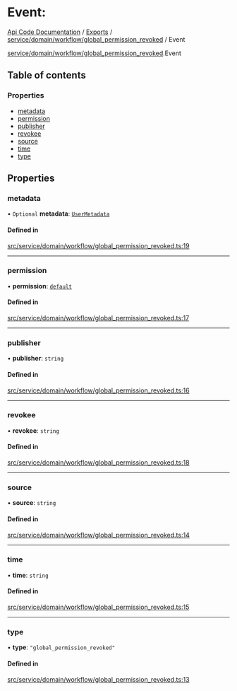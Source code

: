 # Event: 
 
[Api Code Documentation](../README.md) / [Exports](../modules.md) / [service/domain/workflow/global\_permission\_revoked](../modules/service_domain_workflow_global_permission_revoked.md) / Event

[service/domain/workflow/global\_permission\_revoked](../modules/service_domain_workflow_global_permission_revoked.md).Event

## Table of contents

### Properties

- [metadata](service_domain_workflow_global_permission_revoked.Event.md#metadata)
- [permission](service_domain_workflow_global_permission_revoked.Event.md#permission)
- [publisher](service_domain_workflow_global_permission_revoked.Event.md#publisher)
- [revokee](service_domain_workflow_global_permission_revoked.Event.md#revokee)
- [source](service_domain_workflow_global_permission_revoked.Event.md#source)
- [time](service_domain_workflow_global_permission_revoked.Event.md#time)
- [type](service_domain_workflow_global_permission_revoked.Event.md#type)

## Properties

### metadata

• `Optional` **metadata**: [`UserMetadata`](../modules/service_domain_metadata.md#usermetadata)

#### Defined in

[src/service/domain/workflow/global_permission_revoked.ts:19](https://github.com/openkfw/TruBudget/blob/3cf6626/api/src/service/domain/workflow/global_permission_revoked.ts#L19)

___

### permission

• **permission**: [`default`](../modules/authz_intents.md#default)

#### Defined in

[src/service/domain/workflow/global_permission_revoked.ts:17](https://github.com/openkfw/TruBudget/blob/3cf6626/api/src/service/domain/workflow/global_permission_revoked.ts#L17)

___

### publisher

• **publisher**: `string`

#### Defined in

[src/service/domain/workflow/global_permission_revoked.ts:16](https://github.com/openkfw/TruBudget/blob/3cf6626/api/src/service/domain/workflow/global_permission_revoked.ts#L16)

___

### revokee

• **revokee**: `string`

#### Defined in

[src/service/domain/workflow/global_permission_revoked.ts:18](https://github.com/openkfw/TruBudget/blob/3cf6626/api/src/service/domain/workflow/global_permission_revoked.ts#L18)

___

### source

• **source**: `string`

#### Defined in

[src/service/domain/workflow/global_permission_revoked.ts:14](https://github.com/openkfw/TruBudget/blob/3cf6626/api/src/service/domain/workflow/global_permission_revoked.ts#L14)

___

### time

• **time**: `string`

#### Defined in

[src/service/domain/workflow/global_permission_revoked.ts:15](https://github.com/openkfw/TruBudget/blob/3cf6626/api/src/service/domain/workflow/global_permission_revoked.ts#L15)

___

### type

• **type**: ``"global_permission_revoked"``

#### Defined in

[src/service/domain/workflow/global_permission_revoked.ts:13](https://github.com/openkfw/TruBudget/blob/3cf6626/api/src/service/domain/workflow/global_permission_revoked.ts#L13)
